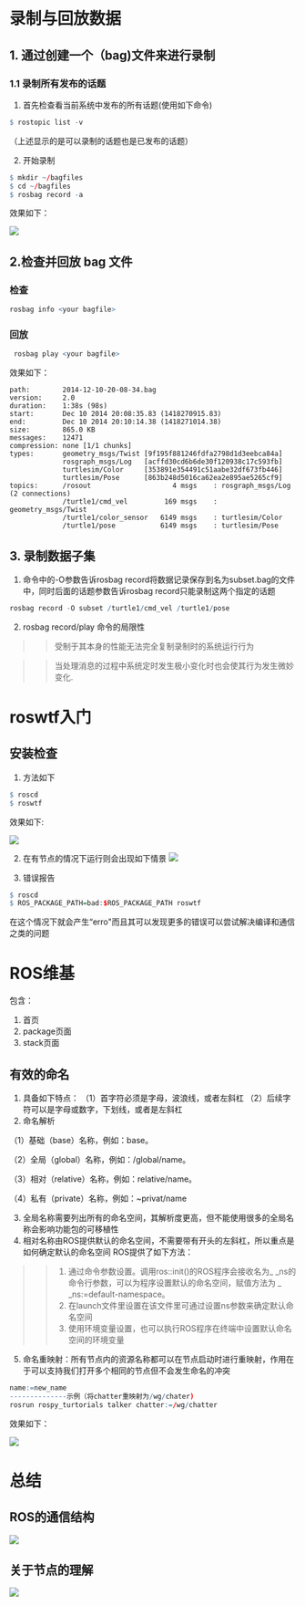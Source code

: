 # 录制与回放数据
## 1. 通过创建一个（bag)文件来进行录制
### 1.1 录制所有发布的话题
1. 首先检查看当前系统中发布的所有话题(使用如下命令)
~~~r
$ rostopic list -v
~~~
（上述显示的是可以录制的话题也是已发布的话题）

2. 开始录制
~~~ r
$ mkdir ~/bagfiles
$ cd ~/bagfiles
$ rosbag record -a
~~~
效果如下：
>>
![](https://github.com/cxy-jixie/assignment/blob/4.23/%E5%9B%BE%E7%89%87%E3%80%81/xiaoguoyi1.png)
##  2.检查并回放 bag 文件
### 检查
~~~r
rosbag info <your bagfile>
~~~
### 回放
~~~r
 rosbag play <your bagfile>
~~~
效果如下：
~~~ 
path:        2014-12-10-20-08-34.bag
version:     2.0
duration:    1:38s (98s)
start:       Dec 10 2014 20:08:35.83 (1418270915.83)
end:         Dec 10 2014 20:10:14.38 (1418271014.38)
size:        865.0 KB
messages:    12471
compression: none [1/1 chunks]
types:       geometry_msgs/Twist [9f195f881246fdfa2798d1d3eebca84a]
             rosgraph_msgs/Log   [acffd30cd6b6de30f120938c17c593fb]
             turtlesim/Color     [353891e354491c51aabe32df673fb446]
             turtlesim/Pose      [863b248d5016ca62ea2e895ae5265cf9]
topics:      /rosout                    4 msgs    : rosgraph_msgs/Log   (2 connections)
             /turtle1/cmd_vel         169 msgs    : geometry_msgs/Twist
             /turtle1/color_sensor   6149 msgs    : turtlesim/Color
             /turtle1/pose           6149 msgs    : turtlesim/Pose
~~~

## 3. 录制数据子集
1. 命令中的-O参数告诉rosbag record将数据记录保存到名为subset.bag的文件中，同时后面的话题参数告诉rosbag record只能录制这两个指定的话题
~~~ r
rosbag record -O subset /turtle1/cmd_vel /turtle1/pose
~~~

2.  rosbag record/play 命令的局限性
>>受制于其本身的性能无法完全复制录制时的系统运行行为

>>当处理消息的过程中系统定时发生极小变化时也会使其行为发生微妙变化.
# roswtf入门
## 安装检查
1. 方法如下
~~~ r
$ roscd
$ roswtf
~~~
效果如下:

![](https://github.com/cxy-jixie/assignment/blob/4.23/%E5%9B%BE%E7%89%87%E3%80%81/xiaoguo2.png)


2. 在有节点的情况下运行则会出现如下情景
![](https://github.com/cxy-jixie/assignment/blob/4.23/%E5%9B%BE%E7%89%87%E3%80%81/xiaoguo3.png)

3. 错误报告
~~~r
$ roscd
$ ROS_PACKAGE_PATH=bad:$ROS_PACKAGE_PATH roswtf
~~~
在这个情况下就会产生“erro"而且其可以发现更多的错误可以尝试解决编译和通信之类的问题
# ROS维基
包含：

1. 首页
2.  package页面
3. stack页面
## 有效的命名
1. 具备如下特点：
（1）首字符必须是字母，波浪线，或者左斜杠
（2）后续字符可以是字母或数字，下划线，或者是左斜杠
2. 命名解析

 （1）基础（base）名称，例如：base。

 （2）全局（global）名称，例如：/global/name。

 （3）相对（relative）名称，例如：relative/name。

 （4）私有（private）名称，例如：~privat/name

3. 全局名称需要列出所有的命名空间，其解析度更高，但不能使用很多的全局名称会影响功能包的可移植性
4. 相对名称由ROS提供默认的命名空间，不需要带有开头的左斜杠，所以重点是如何确定默认的命名空间
ROS提供了如下方法：
>> 1. 通过命令参数设置。调用ros::init()的ROS程序会接收名为_ _ns的命令行参数，可以为程序设置默认的命名空间，赋值方法为 _ _ns:=default-namespace。
>>2. 在launch文件里设置在该文件里可通过设置ns参数来确定默认命名空间
>>3. 使用环境变量设置，也可以执行ROS程序在终端中设置默认命名空间的环境变量 
5. 命名重映射：所有节点内的资源名称都可以在节点启动时进行重映射，作用在于可以支持我们打开多个相同的节点但不会发生命名的冲突
~~~r
name:=new_name
--------------示例（将chatter重映射为/wg/chater)
rosrun rospy_turtorials talker chatter:=/wg/chatter
~~~
效果如下：

![](https://github.com/cxy-jixie/assignment/blob/4.23/%E5%9B%BE%E7%89%87%E3%80%81/xiaoguo.png)
# 总结
## ROS的通信结构
![](https://github.com/cxy-jixie/assignment/blob/4.23/%E5%9B%BE%E7%89%87%E3%80%81/yingyong.png)
## 关于节点的理解
![](https://github.com/cxy-jixie/assignment/blob/4.23/%E5%9B%BE%E7%89%87%E3%80%81/jiedianlijie.png)
